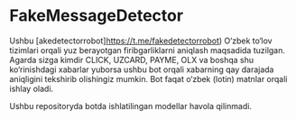 # FakeMessageDetector

Ushbu [akedetectorrobot]https://t.me/fakedetectorrobot) O‘zbek to‘lov tizimlari orqali yuz berayotgan firibgarliklarni aniqlash maqsadida tuzilgan. Agarda sizga kimdir CLICK, UZCARD, PAYME, OLX va boshqa shu ko‘rinishdagi xabarlar yuborsa ushbu bot orqali xabarning qay darajada aniqligini tekshirib olishingiz mumkin. Bot faqat o‘zbek (lotin) matnlar orqali ishlay oladi.

Ushbu repositoryda botda ishlatilingan modellar havola qilinmadi.
